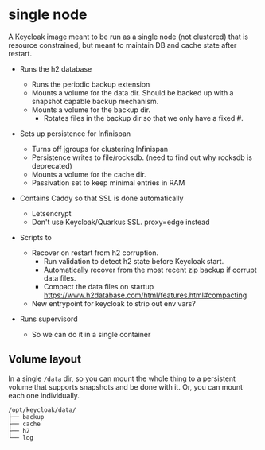 # single node

A Keycloak image meant to be run as a single node (not clustered) that is resource constrained, but meant to maintain DB and cache state after restart.

- Runs the h2 database
  - Runs the periodic backup extension
  - Mounts a volume for the data dir. Should be backed up with a snapshot capable backup mechanism.
  - Mounts a volume for the backup dir.
    - Rotates files in the backup dir so that we only have a fixed #.

- Sets up persistence for Infinispan
  - Turns off jgroups for clustering Infinispan
  - Persistence writes to file/rocksdb. (need to find out why rocksdb is deprecated)
  - Mounts a volume for the cache dir.
  - Passivation set to keep minimal entries in RAM

- Contains Caddy so that SSL is done automatically
  - Letsencrypt
  - Don't use Keycloak/Quarkus SSL. proxy=edge instead

- Scripts to
  - Recover on restart from h2 corruption.
    - Run validation to detect h2 state before Keycloak start.
    - Automatically recover from the most recent zip backup if corrupt data files.
    - Compact the data files on startup https://www.h2database.com/html/features.html#compacting
  - New entrypoint for keycloak to strip out env vars?
    
- Runs supervisord
  - So we can do it in a single container

## Volume layout

In a single `/data` dir, so you can mount the whole thing to a persistent volume that supports snapshots and be done with it. Or, you can mount each one individually.
```
/opt/keycloak/data/
├── backup
├── cache
├── h2
└── log
```